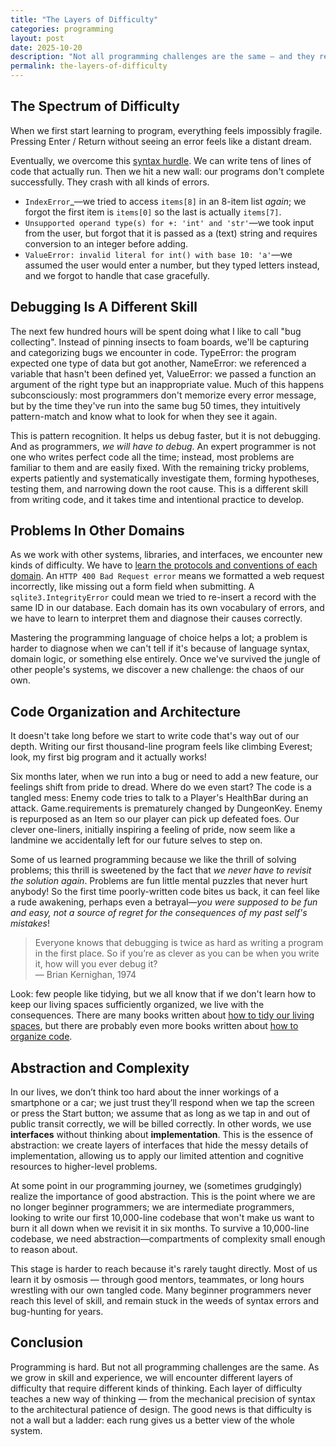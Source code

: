 ```yaml
---
title: "The Layers of Difficulty"
categories: programming
layout: post
date: 2025-10-20
description: "Not all programming challenges are the same — and they require different kinds of thinking."
permalink: the-layers-of-difficulty
---
```


## The Spectrum of Difficulty

When we first start learning to program, everything feels impossibly fragile. Pressing Enter / Return without seeing an error feels like a distant dream.

Eventually, we overcome this [syntax hurdle](/the-grammar-of-operations). We can write tens of lines of code that actually run. Then we hit a new wall: our programs don't complete successfully. They crash with all kinds of errors.

- `IndexError`_—we tried to access `items[8]` in an 8-item list _again_; we forgot the first item is `items[0]` so the last is actually `items[7]`.
- `Unsupported operand type(s) for +: 'int' and 'str'`—we took input from the user, but forgot that it is passed as a (text) string and requires conversion to an integer before adding.
- `ValueError: invalid literal for int() with base 10: 'a'`—we assumed the user would enter a number, but they typed letters instead, and we forgot to handle that case gracefully.

## Debugging Is A Different Skill

The next few hundred hours will be spent doing what I like to call "bug collecting". Instead of pinning insects to foam boards, we'll be capturing and categorizing bugs we encounter in code. TypeError: the program expected one type of data but got another, NameError: we referenced a variable that hasn't been defined yet, ValueError: we passed a function an argument of the right type but an inappropriate value. Much of this happens subconsciously: most programmers don't memorize every error message, but by the time they've run into the same bug 50 times, they intuitively pattern-match and know what to look for when they see it again.

This is pattern recognition. It helps us debug faster, but it is not debugging. And as programmers, _we will have to debug_. An expert programmer is not one who writes perfect code all the time; instead, most problems are familiar to them and are easily fixed. With the remaining tricky problems, experts patiently and systematically investigate them, forming hypotheses, testing them, and narrowing down the root cause. This is a different skill from writing code, and it takes time and intentional practice to develop.

## Problems In Other Domains

As we work with other systems, libraries, and interfaces, we encounter new kinds of difficulty. We have to [learn the protocols and conventions of each domain](the-landscape-of-knowledge). An `HTTP 400 Bad Request error` means we formatted a web request incorrectly, like missing out a form field when submitting. A `sqlite3.IntegrityError` could mean we tried to re-insert a record with the same ID in our database. Each domain has its own vocabulary of errors, and we have to learn to interpret them and diagnose their causes correctly.

Mastering the programming language of choice helps a lot; a problem is harder to diagnose when we can't tell if it's because of language syntax, domain logic, or something else entirely. Once we've survived the jungle of other people's systems, we discover a new challenge: the chaos of our own.

## Code Organization and Architecture

It doesn't take long before we start to write code that's way out of our depth. Writing our first thousand-line program feels like climbing Everest; look, my first big program and it actually works!

Six months later, when we run into a bug or need to add a new feature, our feelings shift from pride to dread. Where do we even start? The code is a tangled mess: Enemy code tries to talk to a Player's HealthBar during an attack. Game.requirements is prematurely changed by DungeonKey. Enemy is repurposed as an Item so our player can pick up defeated foes. Our clever one-liners, initially inspiring a feeling of pride, now seem like a landmine we accidentally left for our future selves to step on.

Some of us learned programming because we like the thrill of solving problems; this thrill is sweetened by the fact that _we never have to revisit the solution again_. Problems are fun little mental puzzles that never hurt anybody! So the first time poorly-written code bites us back, it can feel like a rude awakening, perhaps even a betrayal—_you were supposed to be fun and easy, not a source of regret for the consequences of my past self's mistakes_!

> Everyone knows that debugging is twice as hard as writing a program in the first place. So if you’re as clever as you can be when you write it, how will you ever debug it?  
> — Brian Kernighan, 1974

Look: few people like tidying, but we all know that if we don't learn how to keep our living spaces sufficiently organized, we live with the consequences. There are many books written about [how to tidy our living spaces](https://www.goodreads.com/book/show/22318578-the-life-changing-magic-of-tidying-up), but there are probably even more books written about [how to organize code](https://en.wikipedia.org/wiki/Design_Patterns).

## Abstraction and Complexity

In our lives, we don’t think too hard about the inner workings of a smartphone or a car; we just trust they’ll respond when we tap the screen or press the Start button; we assume that as long as we tap in and out of public transit correctly, we will be billed correctly. In other words, we use **interfaces** without thinking about **implementation**. This is the essence of abstraction: we create layers of interfaces that hide the messy details of implementation, allowing us to apply our limited attention and cognitive resources to higher-level problems.

At some point in our programming journey, we (sometimes grudgingly) realize the importance of good abstraction. This is the point where we are no longer beginner programmers; we are intermediate programmers, looking to write our first 10,000-line codebase that won't make us want to burn it all down when we revisit it in six months. To survive a 10,000-line codebase, we need abstraction—compartments of complexity small enough to reason about.

This stage is harder to reach because it's rarely taught directly. Most of us learn it by osmosis — through good mentors, teammates, or long hours wrestling with our own tangled code. Many beginner programmers never reach this level of skill, and remain stuck in the weeds of syntax errors and bug-hunting for years.

## Conclusion

Programming is hard. But not all programming challenges are the same. As we grow in skill and experience, we will encounter different layers of difficulty that require different kinds of thinking. Each layer of difficulty teaches a new way of thinking — from the mechanical precision of syntax to the architectural patience of design. The good news is that difficulty is not a wall but a ladder: each rung gives us a better view of the whole system.
